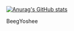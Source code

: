 [![Anurag's GitHub stats](https://github-readme-stats.vercel.app/api?username=BeegYoshee)](https://github.com/anuraghazra/github-readme-stats)

BeegYoshee
